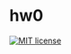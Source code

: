 # hw0

[![MIT license](https://img.shields.io/badge/license-MIT-blue.svg)](https://github.com/S0vk4/fp-homework/blob/master/hw0/LICENSE)
